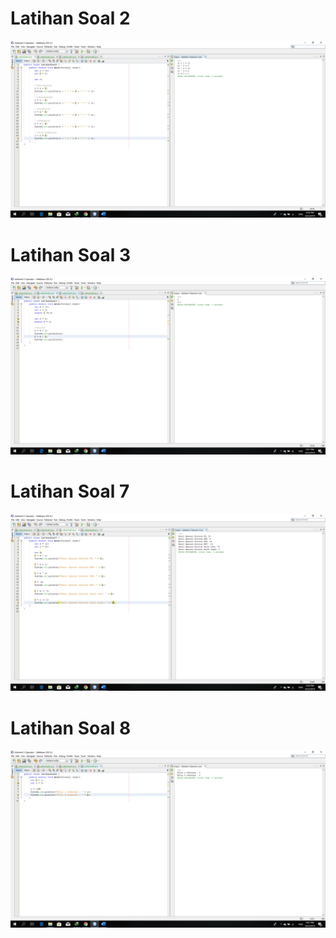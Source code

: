 # Latihan Soal 2

![Alt Text](https://github.com/AndraQeysa/JobSheet-5-Operator/blob/master/Latihan%20Soal%202.png)

# Latihan Soal 3

![Alt Text](https://github.com/AndraQeysa/JobSheet-5-Operator/blob/master/Latihan%20Soal%203.png)

# Latihan Soal 7

![Alt Text](https://github.com/AndraQeysa/JobSheet-5-Operator/blob/master/Latihan%20Soal%207.png)

# Latihan Soal 8
![Alt Text](https://github.com/AndraQeysa/JobSheet-5-Operator/blob/master/Latihan%20Soal%208.png)
